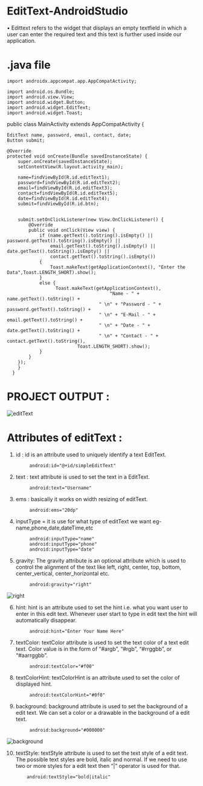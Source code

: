 # EditText-AndroidStudio

• Edittext refers to the widget that displays an empty textfield in which a user can enter the required text and this text is further used inside our application.


# .java file


    import androidx.appcompat.app.AppCompatActivity;

    import android.os.Bundle;
    import android.view.View;
    import android.widget.Button;
    import android.widget.EditText;
    import android.widget.Toast;

   public class MainActivity extends AppCompatActivity {

    EditText name, password, email, contact, date;
    Button submit;

    @Override
    protected void onCreate(Bundle savedInstanceState) {
        super.onCreate(savedInstanceState);
        setContentView(R.layout.activity_main);

        name=findViewById(R.id.editText1);
        password=findViewById(R.id.editText2);
        email=findViewById(R.id.editText3);
        contact=findViewById(R.id.editText5);
        date=findViewById(R.id.editText4);
        submit=findViewById(R.id.btn);


        submit.setOnClickListener(new View.OnClickListener() {
            @Override
            public void onClick(View view) {
                if (name.getText().toString().isEmpty() || password.getText().toString().isEmpty() ||
                    email.getText().toString().isEmpty() || date.getText().toString().isEmpty() ||
                    contact.getText().toString().isEmpty())
                {
                    Toast.makeText(getApplicationContext(), "Enter the Data",Toast.LENGTH_SHORT).show();
                }
                else {
                      Toast.makeText(getApplicationContext(),
                                          "Name - " +  name.getText().toString() +
                                      " \n" + "Password - " + password.getText().toString() +
                                      " \n" + "E-Mail - " + email.getText().toString() +
                                      " \n" + "Date - " + date.getText().toString() +
                                      " \n" + "Contact - " + contact.getText().toString(),
                              Toast.LENGTH_SHORT).show();
                }
            }
        });
        }
      }

# PROJECT OUTPUT :

![editText](https://user-images.githubusercontent.com/101108540/173174124-62dc7c61-96e7-403a-b306-1c45e1969cd0.jpg)

# Attributes of editText :

1. id : id is an attribute used to uniquely identify a text EditText.
   
            android:id="@+id/simpleEditText"

2. text : text attribute is used to set the text in a EditText.
   
            android:text="Username"

3. ems : basically it works on width resizing of editText.
   
            android:ems="20dp"

4. inputType = it is use for what type of editText we want eg-name,phone,date,dateTime,etc
   
            android:inputType="name"
            android:inputType="phone"
            android:inputType="date"

5. gravity: The gravity attribute is an optional attribute which is used to control the alignment of the text like left, right, center, top, bottom, center_vertical, center_horizontal etc.
  
            android:gravity="right"      
![right](https://user-images.githubusercontent.com/101108540/173035203-3e0044c3-835d-44fb-afff-af11c8e9c0f3.jpg)


6. hint: hint is an attribute used to set the hint i.e. what you want user to enter in this edit text. Whenever user start to type in edit text the hint will automatically disappear.
  
            android:hint="Enter Your Name Here"

7. textColor: textColor attribute is used to set the text color of a text edit text. Color value is in the form of “#argb”, “#rgb”, “#rrggbb”, or “#aarrggbb”.
   
            android:textColor="#f00"

8. textColorHint: textColorHint is an attribute used to set the color of displayed hint.
 
            android:textColorHint="#0f0"

9. background: background attribute is used to set the background of a edit text. We can set a color or a drawable in the background of a edit text.
   
            android:background="#000000"
      
 ![background](https://user-images.githubusercontent.com/101108540/173035381-9ea64783-0694-49a9-b009-e9d453d86763.jpg)


10. textStyle: textStyle attribute is used to set the text style of a edit text. The possible text styles are bold, italic and normal. If we need to use two or more styles for a edit text then “|” operator is used for that.
  
            android:textStyle="bold|italic"
